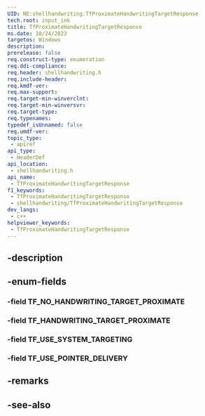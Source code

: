 ```yaml
---
UID: NE:shellhandwriting.TfProximateHandwritingTargetResponse
tech.root: input_ink
title: TfProximateHandwritingTargetResponse
ms.date: 10/24/2023
targetos: Windows
description: 
prerelease: false
req.construct-type: enumeration
req.ddi-compliance: 
req.header: shellhandwriting.h
req.include-header: 
req.kmdf-ver: 
req.max-support: 
req.target-min-winverclnt: 
req.target-min-winversvr: 
req.target-type: 
req.typenames: 
typedef_isUnnamed: false
req.umdf-ver: 
topic_type:
 - apiref
api_type:
 - HeaderDef
api_location:
 - shellhandwriting.h
api_name:
 - TfProximateHandwritingTargetResponse
f1_keywords:
 - TfProximateHandwritingTargetResponse
 - shellhandwriting/TfProximateHandwritingTargetResponse
dev_langs:
 - c++
helpviewer_keywords:
 - TfProximateHandwritingTargetResponse
---
```


## -description

## -enum-fields

### -field TF_NO_HANDWRITING_TARGET_PROXIMATE

### -field TF_HANDWRITING_TARGET_PROXIMATE

### -field TF_USE_SYSTEM_TARGETING

### -field TF_USE_POINTER_DELIVERY

## -remarks

## -see-also

